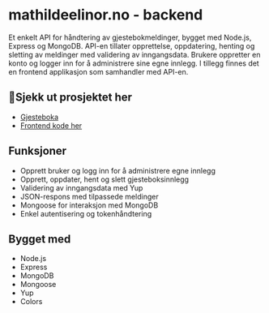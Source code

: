 # mathildeelinor.no - backend

Et enkelt API for håndtering av gjestebokmeldinger, bygget med Node.js, Express og MongoDB. API-en tillater opprettelse, oppdatering, henting og sletting av meldinger med validering av inngangsdata. Brukere oppretter en konto og logger inn for å administrere sine egne innlegg. I tillegg finnes det en frontend applikasjon som samhandler med API-en.

## 📍Sjekk ut prosjektet her

- [Gjesteboka](https://mathildeelinor.no/gjesteboka)
- [Frontend kode her](https://github.com/mathildeew/mathildeelinor.no)

## Funksjoner

- Opprett bruker og logg inn for å administrere egne innlegg
- Opprett, oppdater, hent og slett gjesteboksinnlegg
- Validering av inngangsdata med Yup
- JSON-respons med tilpassede meldinger
- Mongoose for interaksjon med MongoDB
- Enkel autentisering og tokenhåndtering

## Bygget med

- Node.js
- Express
- MongoDB
- Mongoose
- Yup
- Colors
